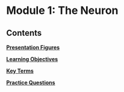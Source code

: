# Module 1: The Neuron

## Contents

[**Presentation Figures**](1_presentation_figures.md)

[**Learning Objectives**](1_learning_objectives.md)

[**Key Terms**](1_key_terms.md)

[**Practice Questions**](3_practice_questions.md)
